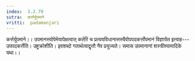 ```yaml
---
index:  3.2.79
sutra:  कर्त्तर्युपमाने
vritti:  padamanjari
---
```


कर्त्तर्युपमाने।। उपमानस्योपेमेयापेक्षत्वात् कर्तरि च प्रत्ययविधानात्तस्यैवोपपदकर्त्तोपमानं विज्ञायेत इत्याह---उपपदकर्त्तेति। उष्ट्रक्रोशीति।
इवशब्दो गतार्थत्वाद्वृत्तौ नैव प्रयुज्यते।
समास उपमानानां शस्त्रीश्यामादिके यथा।।
